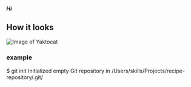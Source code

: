 ##### Hi
## How it looks
![Image of Yaktocat](https://octodex.github.com/images/yaktocat.png)

### example

$ git init
Initialized empty Git repository in /Users/skills/Projects/recipe-repository/.git/

